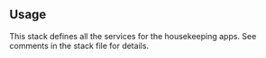 ## Usage

This stack defines all the services for the housekeeping apps. See comments in the stack file for details.
